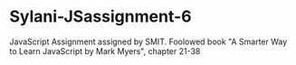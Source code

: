 # Sylani-JSassignment-6
JavaScript Assignment assigned by SMIT. Foolowed book "A Smarter Way to Learn JavaScript by Mark Myers", chapter 21-38
